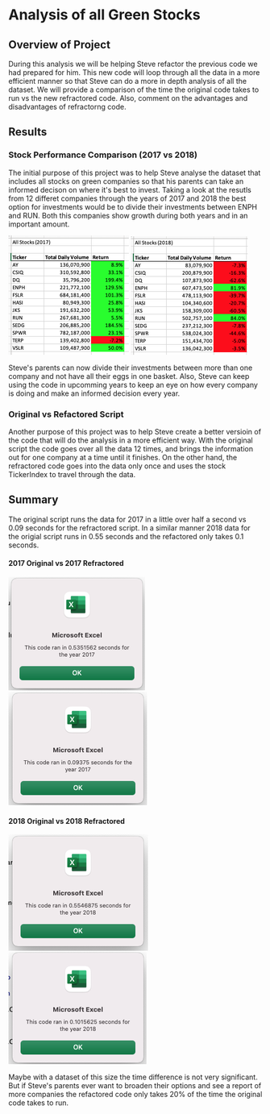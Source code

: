 # Analysis of all Green Stocks

## Overview of Project
During this analysis we will be helping Steve refactor the previous code we had prepared for him. This new code will loop through all the data in a more efficient manner so that Steve can do a more in depth analysis of all the dataset. We will provide a comparison of the time the original code takes to run vs the new refractored code. Also, comment on the advantages and disadvantages of refractorng code.

## Results

### Stock Performance Comparison (2017 vs 2018)

The initial purpose of this project was to help Steve analyse the dataset that includes all stocks on green companies so that his parents can take an informed decison on where it's best to invest. Taking a look at the resutls from 12 differet companies through the years of 2017 and 2018 the best option for investments would be to divide their investments between ENPH and RUN. Both this companies show growth during both years and in an important amount. 

 ![2017_Results](Resources/2017_results.png)    ![2018_Results](Resources/2018_results.png)              
 

Steve's parents can now divide their investments between more than one company and not have all their eggs in one basket. Also, Steve can keep using the code in upcomming years to keep an eye on how every company is doing and make an informed decision every year.

### Original vs Refactored Script

Another purpose of this project was to help Steve create a better versioin of the code that will do the analysis in a more efficient way. With the original script the code goes over all the data 12 times, and brings the information out for one company at a time until it finishes. On the other hand, the refractored code goes into the data only once and uses the stock TickerIndex to travel through the data.

## Summary



The original script runs the data for 2017 in a little over half a second vs 0.09 seconds for the refractored script. In a similar manner 2018 data for the origial script runs in 0.55 seconds and the refactored only takes 0.1 seconds. 

#### 2017 Original vs 2017 Refractored
 ![2017_Original_Script_Results](Resources/All_stocks_2017.png)    ![2017_Refacotred_script_Results](Resources/VBA_Challenge_2017.png)              

#### 2018 Original vs 2018 Refractored
![2018_Original_Script_Results](Resources/All_stocks_2018.png)     ![2018_Refactored_Scrpt_Results](Resources/VBA_Challenge_2018.png)  

Maybe with a dataset of this size the time difference is not very significant. But if Steve's parents ever want to broaden their options and see a report of more companies the refactored code only takes 20% of the time the original code takes to run. 

